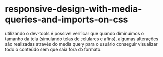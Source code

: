 # responsive-design-with-media-queries-and-imports-on-css

utilizando o dev-tools é possivel verificar que quando diminuimos o tamanho da tela (simulando telas de celulares e afins), algumas alterações são realizadas através do 
media query para o usuário conseguir visualizar todo o conteúdo sem que saia fora do formato.
